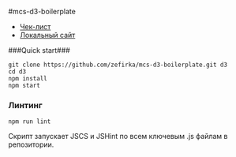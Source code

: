 #mcs-d3-boilerplate

 - [Чек-лист](https://github.com/zefirka/mcs-d3-boilerplate/wiki/%D0%A7%D0%B5%D0%BA-%D0%BB%D0%B8%D1%81%D1%82)
 - [Локальный сайт](https://github.com/zefirka/mcs-d3-boilerplate/wiki/%D0%9B%D0%BE%D0%BA%D0%B0%D0%BB%D1%8C%D0%BD%D1%8B%D0%B9-%D1%81%D0%B0%D0%B9%D1%82)


###Quick start###
```
git clone https://github.com/zefirka/mcs-d3-boilerplate.git d3
cd d3
npm install
npm start
```

### Линтинг
```
npm run lint
```
Скрипт запускает JSCS и JSHint по всем ключевым .js файлам в репозитории.
